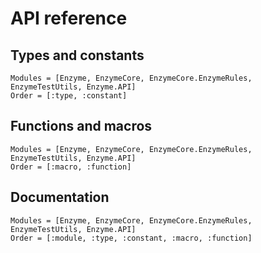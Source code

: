 # API reference

## Types and constants

```@index
Modules = [Enzyme, EnzymeCore, EnzymeCore.EnzymeRules, EnzymeTestUtils, Enzyme.API]
Order = [:type, :constant]
```

## Functions and macros

```@index
Modules = [Enzyme, EnzymeCore, EnzymeCore.EnzymeRules, EnzymeTestUtils, Enzyme.API]
Order = [:macro, :function]
```

## Documentation

```@autodocs
Modules = [Enzyme, EnzymeCore, EnzymeCore.EnzymeRules, EnzymeTestUtils, Enzyme.API]
Order = [:module, :type, :constant, :macro, :function]
```
